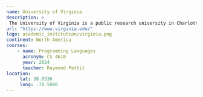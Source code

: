 ```yaml
---
name: University of Virginia 
description: >
 The University of Virginia is a public research university in Charlottesville, Virginia. 
url: "https://www.virginia.edu/"
logo: academic_institution/virginia.png
continent: North America
courses:
    - name: Programming Languages
      acronym: CS 4610
      year: 2024
      teacher: Raymond Pettit
location:
     lat: 38.0336
     long: -78.5080
---
```

